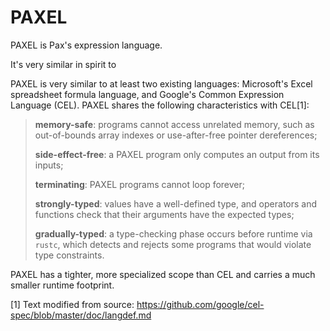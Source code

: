 # PAXEL


PAXEL is Pax's expression language.

It's very similar in spirit to 



PAXEL is very similar to at least two existing languages: Microsoft's Excel spreadsheet formula language, and Google's Common Expression Language (CEL). PAXEL shares the following characteristics with CEL[1]:

> **memory-safe**: programs cannot access unrelated memory, such as out-of-bounds array indexes or use-after-free pointer dereferences;
> 
> **side-effect-free**: a PAXEL program only computes an output from its inputs;
> 
> **terminating**: PAXEL programs cannot loop forever;
> 
> **strongly-typed**: values have a well-defined type, and operators and functions check that their arguments have the expected types;
> 
> **gradually-typed**: a type-checking phase occurs before runtime via `rustc`, which detects and rejects some programs that would violate type constraints.

PAXEL has a tighter, more specialized scope than CEL and carries a much smaller runtime footprint.

[1] Text modified from source: https://github.com/google/cel-spec/blob/master/doc/langdef.md